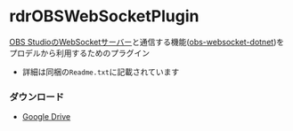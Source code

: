 # rdrOBSWebSocketPlugin
[OBS StudioのWebSocketサーバー](https://github.com/obsproject/obs-websocket)と通信する機能([obs-websocket-dotnet](https://github.com/BarRaider/obs-websocket-dotnet))をプロデルから利用するためのプラグイン

- 詳細は同梱の`Readme.txt`に記載されています

### ダウンロード
- [Google Drive](https://drive.google.com/drive/folders/1P2lLK1yYTcEGKeubwrs0v5goj-YzOSxl?usp=sharing)
